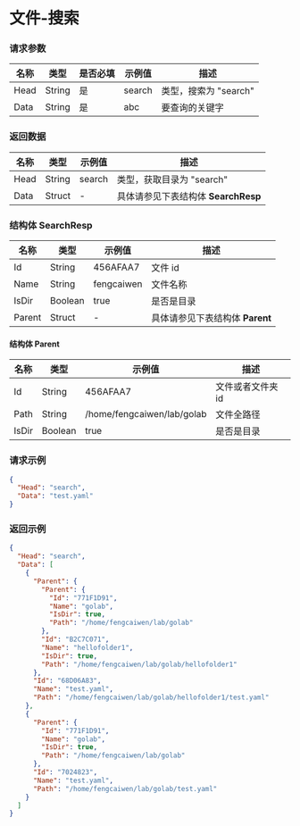 # 文件-搜索

### 请求参数

| 名称   | 类型     | 是否必填 | 示例值    | 描述              |
|------|--------|------|--------|-----------------|
| Head | String | 是    | search | 类型，搜索为 "search" |
| Data | String | 是    | abc    | 要查询的关键字         |

### 返回数据

| 名称   | 类型     | 示例值    | 描述                        |
|------|--------|--------|---------------------------|
| Head | String | search | 类型，获取目录为 "search"         |
| Data | Struct | -      | 具体请参见下表结构体 **SearchResp** |

### 结构体 SearchResp

| 名称     | 类型      | 示例值        | 描述                    |
|--------|---------|------------|-----------------------|
| Id     | String  | 456AFAA7   | 文件 id                 |
| Name   | String  | fengcaiwen | 文件名称                  |
| IsDir  | Boolean | true       | 是否是目录                 |
| Parent | Struct  | -          | 具体请参见下表结构体 **Parent** |

#### 结构体 Parent

| 名称    | 类型      | 示例值                        | 描述         |
|-------|---------|----------------------------|------------|
| Id    | String  | 456AFAA7                   | 文件或者文件夹 id |
| Path  | String  | /home/fengcaiwen/lab/golab | 文件全路径      |
| IsDir | Boolean | true                       | 是否是目录      |

### 请求示例

```json
{
  "Head": "search",
  "Data": "test.yaml"
}
```

### 返回示例

```json
{
  "Head": "search",
  "Data": [
    {
      "Parent": {
        "Parent": {
          "Id": "771F1D91",
          "Name": "golab",
          "IsDir": true,
          "Path": "/home/fengcaiwen/lab/golab"
        },
        "Id": "B2C7C071",
        "Name": "hellofolder1",
        "IsDir": true,
        "Path": "/home/fengcaiwen/lab/golab/hellofolder1"
      },
      "Id": "68D06A83",
      "Name": "test.yaml",
      "Path": "/home/fengcaiwen/lab/golab/hellofolder1/test.yaml"
    },
    {
      "Parent": {
        "Id": "771F1D91",
        "Name": "golab",
        "IsDir": true,
        "Path": "/home/fengcaiwen/lab/golab"
      },
      "Id": "7024823",
      "Name": "test.yaml",
      "Path": "/home/fengcaiwen/lab/golab/test.yaml"
    }
  ]
}
```